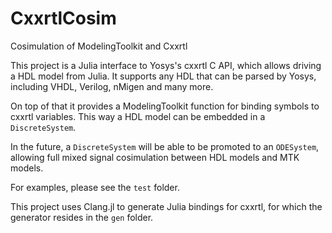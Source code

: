 # CxxrtlCosim
Cosimulation of ModelingToolkit and Cxxrtl

This project is a Julia interface to Yosys's cxxrtl C API, which allows driving a HDL model from Julia.
It supports any HDL that can be parsed by Yosys, including VHDL, Verilog, nMigen and many more.

On top of that it provides a ModelingToolkit function for binding symbols to cxxrtl variables.
This way a HDL model can be embedded in a `DiscreteSystem`.

In the future, a `DiscreteSystem` will be able to be promoted to an `ODESystem`, allowing full mixed signal cosimulation between HDL models and MTK models.

For examples, please see the `test` folder.

This project uses Clang.jl to generate Julia bindings for cxxrtl, for which the generator resides in the `gen` folder.
